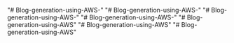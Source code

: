"# Blog-generation-using-AWS-" 
"# Blog-generation-using-AWS-" 
"# Blog-generation-using-AWS-" 
"# Blog-generation-using-AWS-" 
"# Blog-generation-using-AWS" 
"# Blog-generation-using-AWS" 
"# Blog-generation-using-AWS" 
